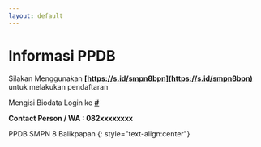 ```yaml
---
layout: default
---
```


# Informasi PPDB

Silakan Menggunakan **[https://s.id/smpn8bpn](https://s.id/smpn8bpn)** untuk melakukan pendaftaran


Mengisi Biodata Login ke **[#](#)**

**Contact Person / WA : 082xxxxxxxx**

PPDB SMPN 8 Balikpapan
{: style="text-align:center"}
